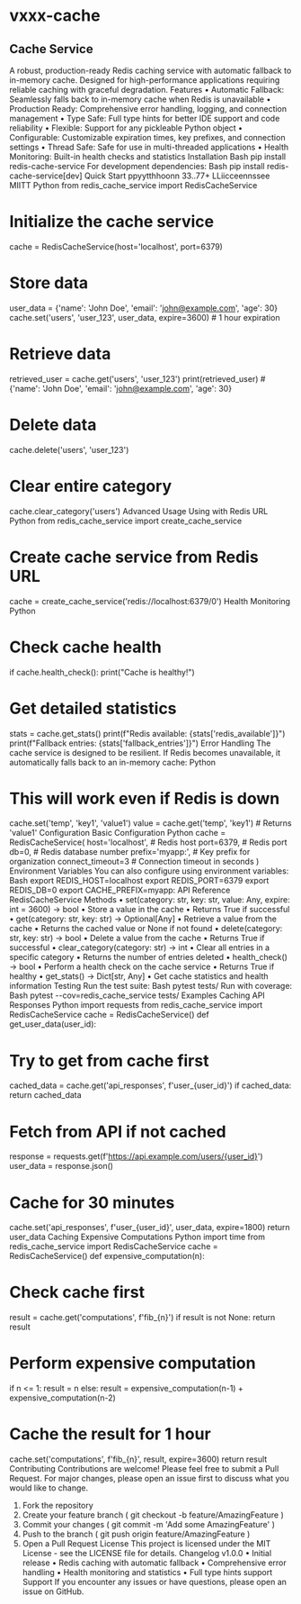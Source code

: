 # vxxx-cache
## Cache Service
A robust, production-ready Redis caching service with automatic fallback to in-memory
cache. Designed for high-performance applications requiring reliable caching with graceful
degradation.
Features
• Automatic Fallback: Seamlessly falls back to in-memory cache when Redis is
unavailable
• Production Ready: Comprehensive error handling, logging, and connection
management
• Type Safe: Full type hints for better IDE support and code reliability
• Flexible: Support for any pickleable Python object
• Configurable: Customizable expiration times, key prefixes, and connection settings
• Thread Safe: Safe for use in multi-threaded applications
• Health Monitoring: Built-in health checks and statistics
Installation
Bash
pip install redis-cache-service
For development dependencies:
Bash
pip install redis-cache-service[dev]
Quick Start
ppyytthhoonn 33..77+
LLiicceennssee MIITT
Python
from redis_cache_service import RedisCacheService
# Initialize the cache service
cache = RedisCacheService(host='localhost', port=6379)
# Store data
user_data = {'name': 'John Doe', 'email': 'john@example.com', 'age': 30}
cache.set('users', 'user_123', user_data, expire=3600) # 1 hour expiration
# Retrieve data
retrieved_user = cache.get('users', 'user_123')
print(retrieved_user) # {'name': 'John Doe', 'email': 'john@example.com',
'age': 30}
# Delete data
cache.delete('users', 'user_123')
# Clear entire category
cache.clear_category('users')
Advanced Usage
Using with Redis URL
Python
from redis_cache_service import create_cache_service
# Create cache service from Redis URL
cache = create_cache_service('redis://localhost:6379/0')
Health Monitoring
Python
# Check cache health
if cache.health_check():
print("Cache is healthy!")
# Get detailed statistics
stats = cache.get_stats()
print(f"Redis available: {stats['redis_available']}")
print(f"Fallback entries: {stats['fallback_entries']}")
Error Handling
The cache service is designed to be resilient. If Redis becomes unavailable, it automatically
falls back to an in-memory cache:
Python
# This will work even if Redis is down
cache.set('temp', 'key1', 'value1')
value = cache.get('temp', 'key1') # Returns 'value1'
Configuration
Basic Configuration
Python
cache = RedisCacheService(
host='localhost', # Redis host
port=6379, # Redis port
db=0, # Redis database number
prefix='myapp:', # Key prefix for organization
connect_timeout=3 # Connection timeout in seconds
)
Environment Variables
You can also configure using environment variables:
Bash
export REDIS_HOST=localhost
export REDIS_PORT=6379
export REDIS_DB=0
export CACHE_PREFIX=myapp:
API Reference
RedisCacheService
Methods
• set(category: str, key: str, value: Any, expire: int = 3600) -> bool
• Store a value in the cache
• Returns True if successful
• get(category: str, key: str) -> Optional[Any]
• Retrieve a value from the cache
• Returns the cached value or None if not found
• delete(category: str, key: str) -> bool
• Delete a value from the cache
• Returns True if successful
• clear_category(category: str) -> int
• Clear all entries in a specific category
• Returns the number of entries deleted
• health_check() -> bool
• Perform a health check on the cache service
• Returns True if healthy
• get_stats() -> Dict[str, Any]
• Get cache statistics and health information
Testing
Run the test suite:
Bash
pytest tests/
Run with coverage:
Bash
pytest --cov=redis_cache_service tests/
Examples
Caching API Responses
Python
import requests
from redis_cache_service import RedisCacheService
cache = RedisCacheService()
def get_user_data(user_id):
# Try to get from cache first
cached_data = cache.get('api_responses', f'user_{user_id}')
if cached_data:
return cached_data
# Fetch from API if not cached
response = requests.get(f'https://api.example.com/users/{user_id}')
user_data = response.json()
# Cache for 30 minutes
cache.set('api_responses', f'user_{user_id}', user_data, expire=1800)
return user_data
Caching Expensive Computations
Python
import time
from redis_cache_service import RedisCacheService
cache = RedisCacheService()
def expensive_computation(n):
# Check cache first
result = cache.get('computations', f'fib_{n}')
if result is not None:
return result
# Perform expensive computation
if n <= 1:
result = n
else:
result = expensive_computation(n-1) + expensive_computation(n-2)
# Cache the result for 1 hour
cache.set('computations', f'fib_{n}', result, expire=3600)
return result
Contributing
Contributions are welcome! Please feel free to submit a Pull Request. For major changes,
please open an issue first to discuss what you would like to change.
1. Fork the repository
2. Create your feature branch ( git checkout -b feature/AmazingFeature )
3. Commit your changes ( git commit -m 'Add some AmazingFeature' )
4. Push to the branch ( git push origin feature/AmazingFeature )
5. Open a Pull Request
License
This project is licensed under the MIT License - see the LICENSE file for details.
Changelog
v1.0.0
• Initial release
• Redis caching with automatic fallback
• Comprehensive error handling
• Health monitoring and statistics
• Full type hints support
Support
If you encounter any issues or have questions, please open an issue on GitHub.

